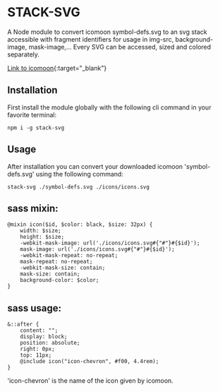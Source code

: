 # STACK-SVG

A Node module to convert icomoon symbol-defs.svg to an svg stack accessible with fragment identifiers for usage in img-src, background-image, mask-image,...
Every SVG can be accessed, sized and colored separately.

[Link to icomoon](https://www.icomoon.io){:target="\_blank"}

## Installation

First install the module globally with the following cli command in your favorite terminal:

    npm i -g stack-svg

## Usage

After installation you can convert your downloaded icomoon 'symbol-defs.svg' using the following command:

    stack-svg ./symbol-defs.svg ./icons/icons.svg

## sass mixin:

    @mixin icon($id, $color: black, $size: 32px) {
        width: $size;
        height: $size;
        -webkit-mask-image: url('./icons/icons.svg#{"#"}#{$id}');
        mask-image: url('./icons/icons.svg#{"#"}#{$id}');
        -webkit-mask-repeat: no-repeat;
        mask-repeat: no-repeat;
        -webkit-mask-size: contain;
        mask-size: contain;
        background-color: $color;
    }

## sass usage:

    &::after {
        content: "";
        display: block;
        position: absolute;
        right: 0px;
        top: 11px;
        @include icon("icon-chevron", #f00, 4.4rem);
    }

'icon-chevron' is the name of the icon given by icomoon.
